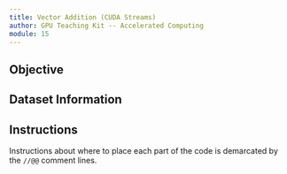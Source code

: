 ```yaml
---
title: Vector Addition (CUDA Streams)
author: GPU Teaching Kit -- Accelerated Computing
module: 15
---
```


## Objective

## Dataset Information

## Instructions

Instructions about where to place each part of the code is
demarcated by the `//@@` comment lines.
